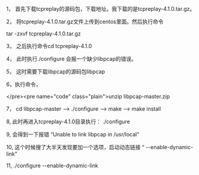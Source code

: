 1， 首先下载tcpreplay的源码包，下载地址。我下载的是tcpreplay-4.1.0.tar.gz。



2， 将tcpreplay-4.1.0.tar.gz文件上传到centos里面。然后执行命令



tar -zxvf tcpreplay-4.1.0.tar.gz

3， 之后执行命令cd tcpreplay-4.1.0

4， 此时执行./configure 会报一个缺少libpcap的错误。

5， 这时需要下载libpcap的源码包libpcap



6，执行命令，



&lt;/pre&gt;&lt;pre name="code" class="plain"&gt;unzip libpcap-master.zip

7， cd libpcap-master  --&gt; ./configure  --&gt; make --&gt; make install

8,  此时再进入tcpreplay-4.1.0目录执行： ./configure



9,  会得到一下报错 “Unable to link libpcap in /usr/local”



10, 这个时候搜了大半天发现要加一个选项，启动动态链接 “ --enable-dynamic-link”



11, ./configure --enable-dynamic-link 

